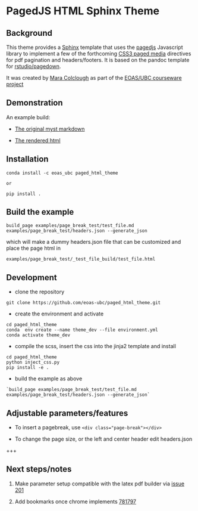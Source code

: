 # PagedJS HTML Sphinx Theme

## Background

This theme provides a [Sphinx](https://github.com/sphinx-doc/sphinx)
template that uses the [pagedjs](https://www.pagedjs.org/documentation/)
Javascript library to implement a few of the forthcoming
[CSS3 paged media](https://print-css.rocks/lessons) directives for pdf pagination and
headers/footers. It is  based on the pandoc template for
[rstudio/pagedown](https://github.com/rstudio/pagedown).

It was created by [Mara Colclough](https://github.com/maracieco) as part of the 
[EOAS/UBC courseware project](https://eoas-ubc.github.io/)

## Demonstration

An example build:

* [The original myst markdown](https://github.com/eoas-ubc/paged_html_theme/blob/master/examples/page_break_test/index.md)

* [The rendered html](https://phaustin.github.io/paged_html_theme/)

## Installation

```
conda install -c eoas_ubc paged_html_theme

or

pip install .
```
   
## Build the example

`build_page examples/page_break_test/test_file.md examples/page_break_test/headers.json --generate_json`

which will make a dummy headers.json file that can be customized and place the page html in

`examples/page_break_test/_test_file_build/test_file.html`

## Development

- clone the repository

```
git clone https://github.com/eoas-ubc/paged_html_theme.git
```

- create the environment and activate

```
cd paged_html_theme
conda  env create --name theme_dev --file environment.yml
conda activate theme_dev
```

- compile the scss, insert the css into the jinja2 template and install

```
cd paged_html_theme
python inject_css.py
pip install -e .
```

- build the example as above

```
`build_page examples/page_break_test/test_file.md examples/page_break_test/headers.json --generate_json`
```

## Adjustable parameters/features

- To insert a pagebreak, use `<div class="page-break"></div>`

- To change the page size, or the left and center header edit headers.json

+++

## Next steps/notes

1. Make parameter setup compatible with the latex pdf builder via
   [issue 201](https://github.com/executablebooks/MyST-NB/issues/201)

2. Add bookmarks once chrome implements [781797](https://bugs.chromium.org/p/chromium/issues/detail?id=781797)
